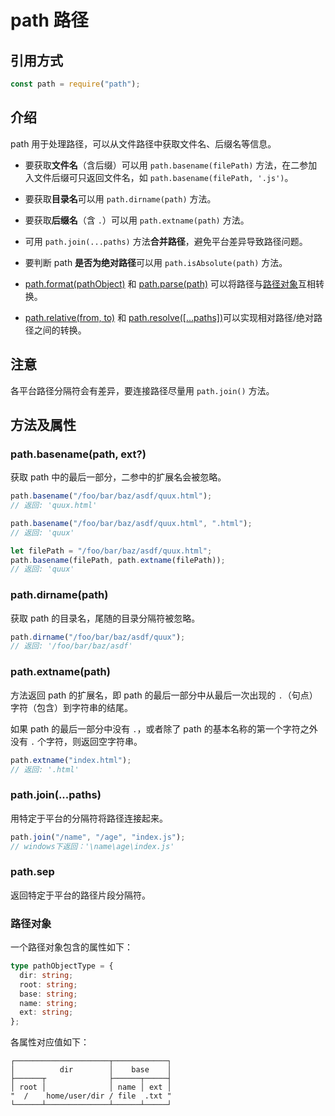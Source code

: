 # path 路径

<author-info date="{docsify-updated}"> </author-info>

## 引用方式

```js
const path = require("path");
```

## 介绍

path 用于处理路径，可以从文件路径中获取文件名、后缀名等信息。

- 要获取**文件名**（含后缀）可以用 `path.basename(filePath)` 方法，在二参加入文件后缀可只返回文件名，如 `path.basename(filePath, '.js')`。

- 要获取**目录名**可以用 `path.dirname(path)` 方法。

- 要获取**后缀名**（含 `.`）可以用 `path.extname(path)` 方法。

- 可用 `path.join(...paths)` 方法**合并路径**，避免平台差异导致路径问题。

- 要判断 path **是否为绝对路径**可以用 `path.isAbsolute(path)` 方法。

- [path.format(pathObject)](http://nodejs.cn/api/path.html#path_path_format_pathobject) 和 [path.parse(path)](http://nodejs.cn/api/path.html#path_path_parse_path) 可以将路径与[路径对象](#路径对象)互相转换。

- [path.relative(from, to)](http://nodejs.cn/api/path.html#path_path_relative_from_to) 和 [path.resolve([...paths])](http://nodejs.cn/api/path.html#path_path_resolve_paths)可以实现相对路径/绝对路径之间的转换。

## 注意

各平台路径分隔符会有差异，要连接路径尽量用 `path.join()` 方法。

## 方法及属性

### path.basename(path, ext?)

获取 path 中的最后一部分，二参中的扩展名会被忽略。

```js
path.basename("/foo/bar/baz/asdf/quux.html");
// 返回: 'quux.html'

path.basename("/foo/bar/baz/asdf/quux.html", ".html");
// 返回: 'quux'

let filePath = "/foo/bar/baz/asdf/quux.html";
path.basename(filePath, path.extname(filePath));
// 返回: 'quux'
```

### path.dirname(path)

获取 path 的目录名，尾随的目录分隔符被忽略。

```js
path.dirname("/foo/bar/baz/asdf/quux");
// 返回: '/foo/bar/baz/asdf'
```

### path.extname(path)

方法返回 path 的扩展名，即 path 的最后一部分中从最后一次出现的 `.`（句点）字符（包含）到字符串的结尾。

如果 path 的最后一部分中没有 `.`，或者除了 path 的基本名称的第一个字符之外没有 `.` 个字符，则返回空字符串。

```js
path.extname("index.html");
// 返回: '.html'
```

### path.join(...paths)

用特定于平台的分隔符将路径连接起来。

```js
path.join("/name", "/age", "index.js");
// windows下返回：'\name\age\index.js'
```

### path.sep

返回特定于平台的路径片段分隔符。

### 路径对象

一个路径对象包含的属性如下：

```ts
type pathObjectType = {
  dir: string;
  root: string;
  base: string;
  name: string;
  ext: string;
};
```

各属性对应值如下：

    ┌─────────────────────┬────────────┐
    │          dir        │    base    │
    ├──────┬              ├──────┬─────┤
    │ root │              │ name │ ext │
    "  /    home/user/dir / file  .txt "
    └──────┴──────────────┴──────┴─────┘
